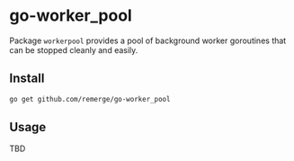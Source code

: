 # go-worker_pool

Package `workerpool` provides a pool of background worker goroutines that can
be stopped cleanly and easily.

## Install

```bash
go get github.com/remerge/go-worker_pool
```

## Usage

TBD
